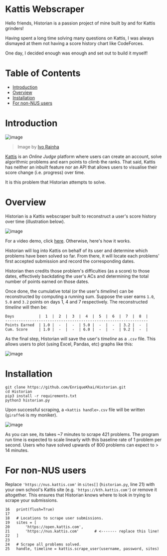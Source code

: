 # Kattis Webscraper

Hello friends, Historian is a passion project of mine built by and for Kattis
grinders!

Having spent a long time solving many questions on Kattis, I
was always dismayed at them not having a score history chart like CodeForces.

One day, I decided enough was enough and set out to build it myself!

# Table of Contents

- [Introduction](#introduction)
- [Overview](#overview)
- [Installation](#installation)
- [For non-NUS users](#for-non-nus-users)

# Introduction

![image](https://user-images.githubusercontent.com/42400406/126765162-2f70b87e-6323-477d-ae59-09330b5e6f57.png)

> Image by [Ivo Rainha](https://unsplash.com/@ivoafr)

[Kattis](https://open.kattis.com/) is an *Online Judge* platform where users can
create an account, solve algorithmic problems and earn points to climb the ranks.
That said, Kattis has neither an inbuilt feature nor an API that allows users to
visualise their score change (i.e. progress) over time.

It is this problem that Historian attempts to solve.

# Overview

Historian is a Kattis webscraper built to reconstruct a user's score history
over time (illustration below).

![image](https://user-images.githubusercontent.com/42400406/121766091-2c0a6d80-cb82-11eb-8cdb-ca9970ab69b1.png)

For a video demo, click [here](https://www.loom.com/share/a97cd7d9ac94473aa41317424e5bfd7e).
Otherwise, here's how it works.

Historian will log into Kattis on behalf of its user and determine which problems
have been solved so far. From there, it will locate each problems' first accepted
submission and record the corresponding dates.

Historian then credits those problem's difficulties (as a score) to those dates,
effectively backdating the user's ACs and determining the total number of points
earned on those dates.

Once done, the cumulative total (or the user's *timeline*) can be reconstructed by
computing a running sum. Suppose the user earns `1.0`, `5.0` and `3.2` points on days
1, 4 and 7 respectively. The reconstructed *timeline* will then be:

```
Days           |  1  |  2  |  3  |  4  |  5  |  6  |  7  |  8  |
----------------------------------------------------------------
Points Earned  | 1.0 |  -  |  -  | 5.0 |  -  |  -  | 3.2 |  -  |
Cum. Score     | 1.0 |  -  |  -  | 6.0 |  -  |  -  | 9.2 |  -  |
```

As the final step, Historian will save the user's *timeline* as a `.csv` file. This
allows users to plot (using Excel, Pandas, etc) graphs like this:

![image](https://user-images.githubusercontent.com/42400406/120999366-9ce50a80-c7bb-11eb-8a10-e8c8be1a34cf.png)

# Installation

```
git clone https://github.com/EnriqueKhai/Historian.git
cd Historian
pip3 install -r requirements.txt
python3 historian.py
```

Upon successful scraping, a `<kattis handle>.csv` file will be written (`giraffe6` is my moniker).

![image](https://user-images.githubusercontent.com/42400406/121766983-11d38e00-cb88-11eb-9d85-eaf05145f09d.png)

As you can see, its takes ~7 minutes to scrape 421 problems. The program run time is expected to
scale linearly with this baseline rate of 1 problem per second. Users who have solved upwards of
800 problems can expect to > 14 minutes.

# For non-NUS users

Replace `'https://nus.kattis.com'` in `sites[]` (`historian.py`, line 21) with your own school's
Kattis site (e.g. `'https://kth.kattis.com'`) or remove it altogether. This ensures that Historian
knows where to look in trying to scrape your submissions.

```Python3
16   print(flush=True)
17
18   # Locations to scrape user submissions.
19   sites = [
20       'https://open.kattis.com',
21       'https://nus.kattis.com'       # <------- replace this line!
22   ]
23 
24   # Scrape all problems solved.
25   handle, timeline = kattis.scrape_user(username, password, sites)
```
